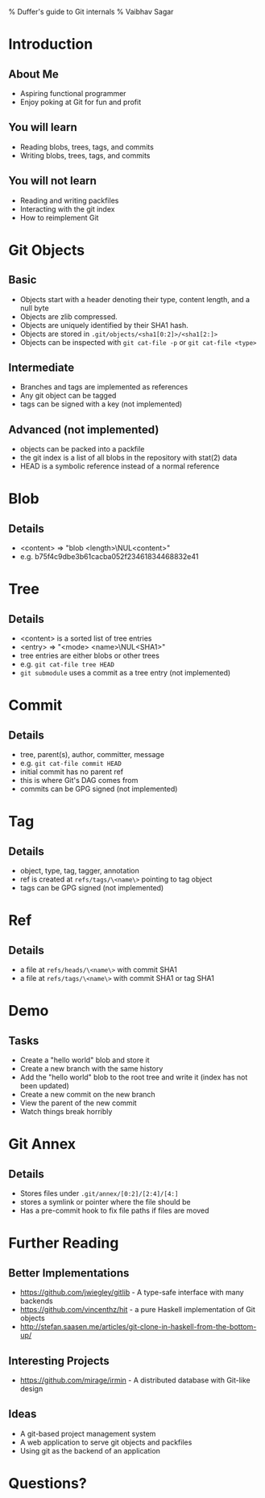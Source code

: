 % Duffer's guide to Git internals
% Vaibhav Sagar

# Introduction

## About Me

- Aspiring functional programmer
- Enjoy poking at Git for fun and profit

## You will learn

- Reading blobs, trees, tags, and commits
- Writing blobs, trees, tags, and commits

## You will not learn

- Reading and writing packfiles
- Interacting with the git index
- How to reimplement Git

# Git Objects

## Basic

- Objects start with a header denoting their type, content length, and a null byte
- Objects are zlib compressed.
- Objects are uniquely identified by their SHA1 hash.
- Objects are stored in `.git/objects/<sha1[0:2]>/<sha1[2:]>`
- Objects can be inspected with `git cat-file -p` or `git cat-file <type>`

## Intermediate

- Branches and tags are implemented as references
- Any git object can be tagged
- tags can be signed with a key (not implemented)

## Advanced (not implemented)

- objects can be packed into a packfile
- the git index is a list of all blobs in the repository with stat(2) data
- HEAD is a symbolic reference instead of a normal reference

# Blob

## Details

- \<content\> => "blob \<length\>\NUL\<content\>"
- e.g. b75f4c9dbe3b61cacba052f23461834468832e41

# Tree

## Details

- \<content\> is a sorted list of tree entries
- \<entry\> => "\<mode\> \<name\>\NUL\<SHA1\>"
- tree entries are either blobs or other trees
- e.g. `git cat-file tree HEAD`
- `git submodule` uses a commit as a tree entry (not implemented)

# Commit

## Details

- tree, parent(s), author, committer, message
- e.g. `git cat-file commit HEAD`
- initial commit has no parent ref
- this is where Git's DAG comes from
- commits can be GPG signed (not implemented)

# Tag

## Details

- object, type, tag, tagger, annotation
- ref is created at `refs/tags/\<name\>` pointing to tag object
- tags can be GPG signed (not implemented)

# Ref

## Details

- a file at `refs/heads/\<name\>` with commit SHA1
- a file at `refs/tags/\<name\>` with commit SHA1 or tag SHA1

# Demo

## Tasks

- Create a "hello world" blob and store it
- Create a new branch with the same history
- Add the "hello world" blob to the root tree and write it (index has not been updated)
- Create a new commit on the new branch
- View the parent of the new commit
- Watch things break horribly

# Git Annex

## Details

- Stores files under `.git/annex/[0:2]/[2:4]/[4:]`
- stores a symlink or pointer where the file should be
- Has a pre-commit hook to fix file paths if files are moved

# Further Reading

## Better Implementations

- https://github.com/jwiegley/gitlib - A type-safe interface with many backends
- https://github.com/vincenthz/hit - a pure Haskell implementation of Git objects
- http://stefan.saasen.me/articles/git-clone-in-haskell-from-the-bottom-up/

## Interesting Projects

- https://github.com/mirage/irmin - A distributed database with Git-like design

## Ideas

- A git-based project management system
- A web application to serve git objects and packfiles
- Using git as the backend of an application

# Questions?
